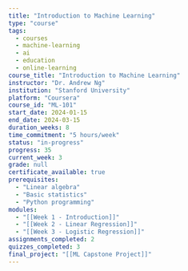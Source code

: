 ```yaml
---
title: "Introduction to Machine Learning"
type: "course"
tags:
  - courses
  - machine-learning
  - ai
  - education
  - online-learning
course_title: "Introduction to Machine Learning"
instructor: "Dr. Andrew Ng"
institution: "Stanford University"
platform: "Coursera"
course_id: "ML-101"
start_date: 2024-01-15
end_date: 2024-03-15
duration_weeks: 8
time_commitment: "5 hours/week"
status: "in-progress"
progress: 35
current_week: 3
grade: null
certificate_available: true
prerequisites:
  - "Linear algebra"
  - "Basic statistics"
  - "Python programming"
modules:
  - "[[Week 1 - Introduction]]"
  - "[[Week 2 - Linear Regression]]"
  - "[[Week 3 - Logistic Regression]]"
assignments_completed: 2
quizzes_completed: 3
final_project: "[[ML Capstone Project]]"
---
```

